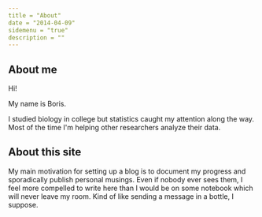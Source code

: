 ```yaml
---
title = "About"
date = "2014-04-09"
sidemenu = "true"
description = ""
---
```


## About me

Hi!

My name is Boris.

I studied biology in college but statistics caught my attention along the way. Most of the time I'm helping other researchers analyze their data.

## About this site

My main motivation for setting up a blog is to document my progress and sporadically publish personal musings. Even if nobody ever sees them, I feel more compelled to write here than I would be on some notebook which will never leave my room. Kind of like sending a message in a bottle, I suppose.